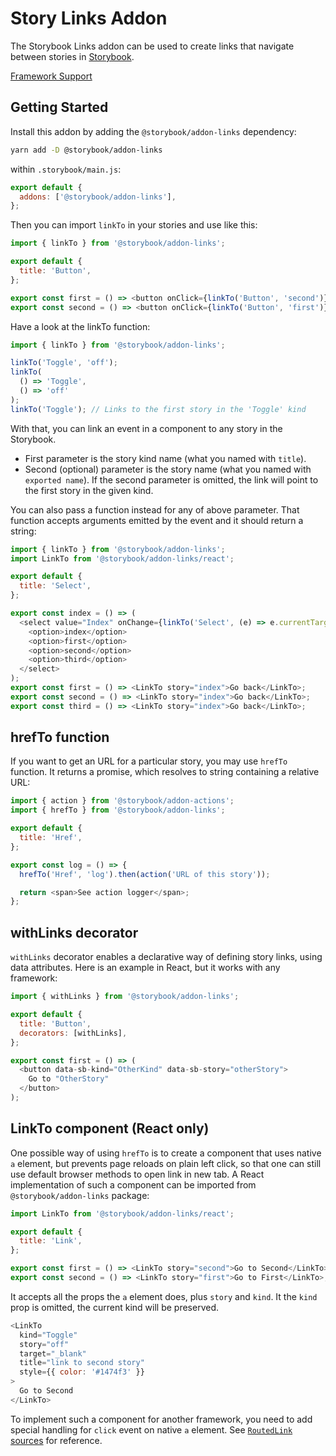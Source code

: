 # Story Links Addon

The Storybook Links addon can be used to create links that navigate between stories in [Storybook](https://storybook.js.org).

[Framework Support](https://storybook.js.org/docs/configure/integration/frameworks-feature-support)

## Getting Started

Install this addon by adding the `@storybook/addon-links` dependency:

```sh
yarn add -D @storybook/addon-links
```

within `.storybook/main.js`:

```js
export default {
  addons: ['@storybook/addon-links'],
};
```

Then you can import `linkTo` in your stories and use like this:

```js
import { linkTo } from '@storybook/addon-links';

export default {
  title: 'Button',
};

export const first = () => <button onClick={linkTo('Button', 'second')}>Go to "Second"</button>;
export const second = () => <button onClick={linkTo('Button', 'first')}>Go to "First"</button>;
```

Have a look at the linkTo function:

```js
import { linkTo } from '@storybook/addon-links';

linkTo('Toggle', 'off');
linkTo(
  () => 'Toggle',
  () => 'off'
);
linkTo('Toggle'); // Links to the first story in the 'Toggle' kind
```

With that, you can link an event in a component to any story in the Storybook.

- First parameter is the story kind name (what you named with `title`).
- Second (optional) parameter is the story name (what you named with `exported name`).
  If the second parameter is omitted, the link will point to the first story in the given kind.

You can also pass a function instead for any of above parameter. That function accepts arguments emitted by the event and it should return a string:

```js
import { linkTo } from '@storybook/addon-links';
import LinkTo from '@storybook/addon-links/react';

export default {
  title: 'Select',
};

export const index = () => (
  <select value="Index" onChange={linkTo('Select', (e) => e.currentTarget.value)}>
    <option>index</option>
    <option>first</option>
    <option>second</option>
    <option>third</option>
  </select>
);
export const first = () => <LinkTo story="index">Go back</LinkTo>;
export const second = () => <LinkTo story="index">Go back</LinkTo>;
export const third = () => <LinkTo story="index">Go back</LinkTo>;
```

## hrefTo function

If you want to get an URL for a particular story, you may use `hrefTo` function. It returns a promise, which resolves to string containing a relative URL:

```js
import { action } from '@storybook/addon-actions';
import { hrefTo } from '@storybook/addon-links';

export default {
  title: 'Href',
};

export const log = () => {
  hrefTo('Href', 'log').then(action('URL of this story'));

  return <span>See action logger</span>;
};
```

## withLinks decorator

`withLinks` decorator enables a declarative way of defining story links, using data attributes.
Here is an example in React, but it works with any framework:

```js
import { withLinks } from '@storybook/addon-links';

export default {
  title: 'Button',
  decorators: [withLinks],
};

export const first = () => (
  <button data-sb-kind="OtherKind" data-sb-story="otherStory">
    Go to "OtherStory"
  </button>
);
```

## LinkTo component (React only)

One possible way of using `hrefTo` is to create a component that uses native `a` element, but prevents page reloads on plain left click, so that one can still use default browser methods to open link in new tab.
A React implementation of such a component can be imported from `@storybook/addon-links` package:

```js
import LinkTo from '@storybook/addon-links/react';

export default {
  title: 'Link',
};

export const first = () => <LinkTo story="second">Go to Second</LinkTo>;
export const second = () => <LinkTo story="first">Go to First</LinkTo>;
```

It accepts all the props the `a` element does, plus `story` and `kind`. It the `kind` prop is omitted, the current kind will be preserved.

```js
<LinkTo
  kind="Toggle"
  story="off"
  target="_blank"
  title="link to second story"
  style={{ color: '#1474f3' }}
>
  Go to Second
</LinkTo>
```

To implement such a component for another framework, you need to add special handling for `click` event on native `a` element. See [`RoutedLink` sources](https://github.com/storybookjs/storybook/blob/next/code/addons/links/src/react/components/RoutedLink.tsx) for reference.
